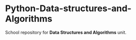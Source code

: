 # Python-Data-structures-and-Algorithms
School repository for **Data Structures and Algorithms** unit.
